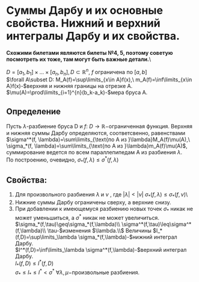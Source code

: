 # Суммы Дарбу и их основные свойства. Нижний и верхний интегралы Дарбу и их свойства.

**Схожими билетами являются билеты №4, 5, поэтому советую посмотреть их тоже, там могут быть важные детали.**\

$D=[a_1,b_1]\times...\times[a_n,b_n], D\subset\mathbb{R}^n,\ f\ \text{ограничена по }[a, b]$\
$\forall A\subset D: M_A(f)=\sup\limits_{x\in A}f(x),\ m_A(f)=\inf\limits_{x\in A}f(x)-$верхняя и нижняя границы на отрезке A.\
$\mu(A)=\prod\limits_{i=1}^{n}(b_k-a_k)-$мера бруса A.

## Определение

Пусть $\lambda$-разбиение бруса D и $f$: $D\rightarrow \mathbb{R}-$ограниченная функция. Верхняя и нижняя суммы Дарбу определяются, соответсвенно, равенствами $\sigma^*(f, \lambda)=\sum\limits_{\text{по A из }\lambda}M_A(f)\mu(A),\ \sigma_*(f, \lambda)=\sum\limits_{\text{по A из }\lambda}m_A(f)\mu(A)$,\
суммирование ведется по всем параллепипедам A из разбиения $\lambda$.\
По построению, очевидно, $\sigma_*(f, \lambda)\leq \sigma^*(f,\lambda)$

## Свойства:

1. Для произвольного разбиения $\lambda$ и $\nu$ , где $|\lambda|<|\nu|$ $\sigma_*(f, \lambda)\leq \sigma_*(f, \nu)$\
2. Нижние суммы Дарбу ограничены сверху, а верхние снизу.
3. При добавлении к имеющемуся разбиению новых точек $\sigma_*$ никак не может уменьшиться, а $\sigma^*$ никак не может увеличиться.\
$\sigma_*(f,\tau)\geq\sigma_*(f,\lambda)\\
\sigma^*(f,\tau)\leq\sigma^*(f,\lambda)\\
\tau-$изменения $\lambda.\\$
Величины $I_*(f,D)=\sup\limits_\lambda \sigma_*(f,\lambda)-$нижний интеграл Дарбу.\
$I^*(f,D)=\inf\limits_\lambda \sigma^*(f,\lambda)-$верхний интеграл Дарбу.\
$I_*(f,D)\leq I^*(f,D)$\
$\sigma_*\leq I_* \leq I^* < \sigma^*\ \forall \lambda, \mu -$произвольные разбиения.
